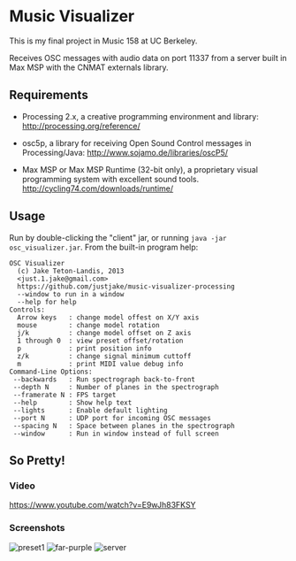 # Music Visualizer

This is my final project in Music 158 at UC Berkeley.

Receives OSC messages with audio data on port 11337 from a server built in Max MSP with
the CNMAT externals library.

## Requirements

- Processing 2.x, a creative programming environment and library:
  http://processing.org/reference/

- osc5p, a library for receiving Open Sound Control messages in Processing/Java:
  http://www.sojamo.de/libraries/oscP5/

- Max MSP or Max MSP Runtime (32-bit only), a proprietary visual programming system with
  excellent sound tools.
  http://cycling74.com/downloads/runtime/


## Usage

Run by double-clicking the "client" jar, or running `java -jar osc_visualizer.jar`. From the built-in
program help:

    OSC Visualizer
      (c) Jake Teton-Landis, 2013
      <just.1.jake@gmail.com>
      https://github.com/justjake/music-visualizer-processing
      --window to run in a window
      --help for help
    Controls:
      Arrow keys   : change model offest on X/Y axis
      mouse        : change model rotation
      j/k          : change model offset on Z axis
      1 through 0  : view preset offset/rotation
      p            : print position info
      z/k          : change signal minimum cuttoff
      m            : print MIDI value debug info
    Command-Line Options:
     --backwards   : Run spectrograph back-to-front
     --depth N     : Number of planes in the spectrograph
     --framerate N : FPS target
     --help        : Show help text
     --lights      : Enable default lighting
     --port N      : UDP port for incoming OSC messages
     --spacing N   : Space between planes in the spectrograph
     --window      : Run in window instead of full screen

## So Pretty!

### Video

https://www.youtube.com/watch?v=E9wJh83FKSY

### Screenshots

![preset1](https://f.cloud.github.com/assets/296279/1713173/2754500e-6185-11e3-8efe-db235b09e1d0.PNG)
![far-purple](https://f.cloud.github.com/assets/296279/1713176/2d42d4f4-6185-11e3-8343-8154fc65f212.PNG)
![server](https://f.cloud.github.com/assets/296279/1713517/c63955fa-618c-11e3-85fe-3ff8bd351390.PNG)


